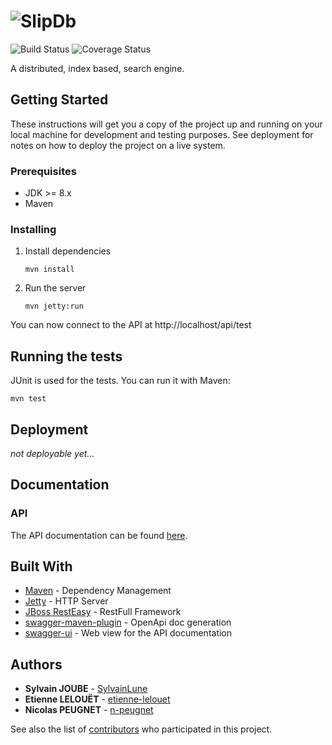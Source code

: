 # ![SlipDb](~/slipdb.png)

![Build Status](https://travis-ci.com/slipsoft/slipdb.svg?branch=master)
![Coverage Status](https://coveralls.io/repos/github/slipsoft/slipdb/badge.svg?branch=master)

A distributed, index based, search engine.


## Getting Started

These instructions will get you a copy of the project up and running on your
local machine for development and testing purposes. See deployment for notes on
how to deploy the project on a live system.

### Prerequisites

-   JDK >= 8.x
-   Maven

### Installing

1.  Install dependencies

        mvn install

2.  Run the server

        mvn jetty:run

You can now connect to the API at http://localhost/api/test

## Running the tests

JUnit is used for the tests. You can run it with Maven:

    mvn test

## Deployment

_not deployable yet..._

## Documentation

### API

The API documentation can be found [here](https://slipsoft.github.io/slipdb/).

## Built With

-   [Maven](https://maven.apache.org/) - Dependency Management
-   [Jetty](https://www.eclipse.org/jetty/) - HTTP Server
-   [JBoss RestEasy](https://resteasy.github.io/) - RestFull Framework
-   [swagger-maven-plugin](https://github.com/kongchen/swagger-maven-plugin) -
    OpenApi doc generation
-   [swagger-ui](https://github.com/swagger-api/swagger-ui) - Web view for the
    API documentation

## Authors

-   **Sylvain JOUBE** - [SylvainLune](https://github.com/SylvainLune)
-   **Etienne LELOUËT** - [etienne-lelouet](https://github.com/etienne-lelouet)
-   **Nicolas PEUGNET** - [n-peugnet](https://github.com/n-peugnet)

See also the list of [contributors](https://github.com/slipsoft/slipdb/contributors)
who participated in this project.
